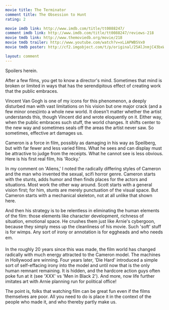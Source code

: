 ```yaml
---
movie title: The Terminator
comment title: The Obsession to Hunt
rating: 2

movie imdb link: http://www.imdb.com/title/tt0088247/
comment imdb link: http://www.imdb.com/title/tt0088247/reviews-218
movie tmdb link: http://www.themoviedb.org/movie/218
movie tmdb trailer: http://www.youtube.com/watch?v=xLiAPWBSVx0
movie tmdb poster: http://cf2.imgobject.com/t/p/original/25AlJnmjC43bxW3PYDotkBXsQEi.jpg

layout: comment
---
```


Spoilers herein.

After a few films, you get to know a director's mind. Sometimes that mind is broken or limited in ways that has the serendipitous effect of creating work that the public embraces.

Vincent Van Gogh is one of my icons for this phenomenon, a deeply disturbed man with vast limitations on his vision but one major crack (and a few minor ones)into a whole new world. It doesn't matter whether the artist understands this, though Vincent did and wrote eloquently on it. Either way, when the public embraces such stuff, the world changes. It shifts center to the new way and sometimes seals off the areas the artist never saw. So sometimes, effective art damages us.

Cameron is a force in film, possibly as damaging in his way as Speilberg, but with far fewer and less varied films. What he sees and can display must be attractive to judge from the receipts. What he cannot see is less obvious. Here is his first real film, his 'Rocky.'

In my comment on 'Aliens,' I noted the radically differing styles of Cameron and the man who invented the sexual, scifi horror genre. Cameron starts with the stunts, adds humor and then finds places for the actors and situations. Most work the other way around. Scott starts with a general vision first; for him, stunts are merely punctuation of the visual space. But Cameron starts with a mechanical skeleton, not at all unlike that shown here.

And then his strategy is to be relentless in eliminating the human elements of the film: those elements like character development, richness of situation, emotional space. He crushes them just like Arnie's cybergoon, because they simply mess up the cleanliness of his movie. Such 'soft' stuff is for wimps. Any sort of irony or annotation is for eggheads and who needs em.

In the roughly 20 years since this was made, the film world has changed radically with much energy attracted to the Cameron model. The machines in Hollywood are winning. Four years later, 'Die Hard' introduced a simple sort of self-effacing irony into the model and until now that is the only human remnant remaining. It is hidden, and the hardcore action guys often poke fun at it (see 'XXX' vs 'Men in Black 2'). And more, now life further imitates art with Arnie planning run for political office!

The point is, folks that watching film can be great fun even if the films themselves are poor. All you need to do is place it in the context of the people who made it, and who thereby partly make us.